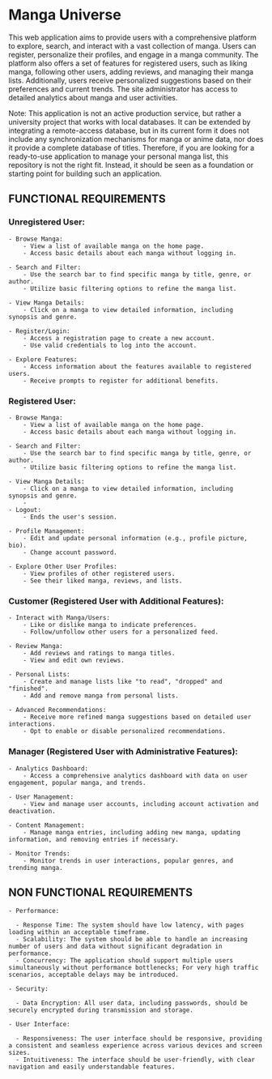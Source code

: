 # Manga Universe

This web application aims to provide users with a comprehensive platform to explore, search, and interact with a vast collection of manga. Users can register, personalize their profiles, and engage in a manga community. The platform also offers a set of features for registered users, such as liking manga, following other users, adding reviews, and managing their manga lists. Additionally, users receive personalized suggestions based on their preferences and current trends. The site administrator has access to detailed analytics about manga and user activities. 

Note: This application is not an active production service, but rather a university project that works with local databases. It can be extended by integrating a remote-access database, but in its current form it does not include any synchronization mechanisms for manga or anime data, nor does it provide a complete database of titles. Therefore, if you are looking for a ready-to-use application to manage your personal manga list, this repository is not the right fit. Instead, it should be seen as a foundation or starting point for building such an application.


## FUNCTIONAL REQUIREMENTS

### Unregistered User:

    - Browse Manga:
        - View a list of available manga on the home page.
        - Access basic details about each manga without logging in.

    - Search and Filter:
        - Use the search bar to find specific manga by title, genre, or author.
        - Utilize basic filtering options to refine the manga list.

    - View Manga Details:
        - Click on a manga to view detailed information, including synopsis and genre.

    - Register/Login:
        - Access a registration page to create a new account.
        - Use valid credentials to log into the account.

    - Explore Features:
        - Access information about the features available to registered users.
        - Receive prompts to register for additional benefits.

### Registered User:

    - Browse Manga:
        - View a list of available manga on the home page.
        - Access basic details about each manga without logging in.

    - Search and Filter:
        - Use the search bar to find specific manga by title, genre, or author.
        - Utilize basic filtering options to refine the manga list.

    - View Manga Details:
        - Click on a manga to view detailed information, including synopsis and genre.
        - 
    - Logout:
        - Ends the user's session.

    - Profile Management:
        - Edit and update personal information (e.g., profile picture, bio).
        - Change account password.

    - Explore Other User Profiles:
        - View profiles of other registered users.
        - See their liked manga, reviews, and lists.

### Customer (Registered User with Additional Features):
   
    - Interact with Manga/Users:
        - Like or dislike manga to indicate preferences.
        - Follow/unfollow other users for a personalized feed.

    - Review Manga:
        - Add reviews and ratings to manga titles.
        - View and edit own reviews.

    - Personal Lists:
        - Create and manage lists like "to read", "dropped" and "finished".
        - Add and remove manga from personal lists.

    - Advanced Recommendations:
        - Receive more refined manga suggestions based on detailed user interactions.
        - Opt to enable or disable personalized recommendations.

### Manager (Registered User with Administrative Features):

    - Analytics Dashboard:
        - Access a comprehensive analytics dashboard with data on user engagement, popular manga, and trends.

    - User Management:
        - View and manage user accounts, including account activation and deactivation.

    - Content Management:
        - Manage manga entries, including adding new manga, updating information, and removing entries if necessary.

    - Monitor Trends:
        - Monitor trends in user interactions, popular genres, and trending manga.

## NON FUNCTIONAL REQUIREMENTS

    - Performance:

      - Response Time: The system should have low latency, with pages loading within an acceptable timeframe.
      - Scalability: The system should be able to handle an increasing number of users and data without significant degradation in performance.
      - Concurrency: The application should support multiple users simultaneously without performance bottlenecks; For very high traffic scenarios, acceptable delays may be introduced.

    - Security:

      - Data Encryption: All user data, including passwords, should be securely encrypted during transmission and storage.

    - User Interface:

      - Responsiveness: The user interface should be responsive, providing a consistent and seamless experience across various devices and screen sizes.
      - Intuitiveness: The interface should be user-friendly, with clear navigation and easily understandable features.
